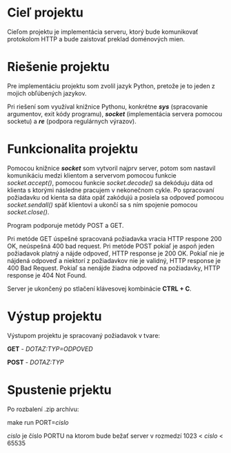 # Cieľ projektu
Cieľom projektu je implementácia serveru, ktorý bude komunikovať protokolom HTTP a bude zaistovať preklad doménových mien.

# Riešenie projektu
Pre implementáciu projektu som zvolil jazyk Python, pretože je to jeden z mojich obľúbených jazykov.

Pri riešení som využíval knižnice Pythonu, konkrétne ***sys*** (spracovanie argumentov, exit kódy programu), ***socket*** (implementácia servera pomocou socketu) a ***re*** (podpora regulárnych výrazov).

# Funkcionalita projektu
Pomocou knižnice ***socket*** som vytvoril najprv server, potom som nastavil komunikáciu medzi klientom a servervom pomocou funkcie *socket.accept()*, pomocou funkcie *socket.decode()* sa dekóduju dáta od klienta s ktorými následne pracujem v nekonečnom cykle. Po spracovaní požiadavku od kienta sa dáta opäť zakódujú a posiela sa odpoveď pomocou *socket.sendall()* späť klientovi a ukončí sa s ním spojenie pomocou *socket.close()*.

Program podporuje metódy POST a GET.

Pri metóde GET úspešné spracovaná požiadavka vracia HTTP respone 200 OK, neúspešná 400 bad request.
Pri metóde POST pokiaľ je aspoň jeden požiadavok platný a nájde odpoveď, HTTP response je 200 OK. Pokiaľ nie je nájdená odpoveď a niektorí z požiadavkov nie je validný, HTTP response je 400 Bad Request. Pokiaľ sa nenájde žiadna odpoveď na požiadavky, HTTP response je 404 Not Found.

Server je ukončený po stlačení klávesovej kombinácie **CTRL + C**.

# Výstup projektu
Výstupom projektu je spracovaný požiadavok v tvare:

**GET** - *DOTAZ:TYP=ODPOVED*

**POST** - *DOTAZ:TYP*

# Spustenie prjektu
Po rozbalení .zip archívu:

make run PORT=*cislo*

*cislo* je číslo PORTU na ktorom bude bežať server v rozmedzí 1023 < *cislo* < 65535
